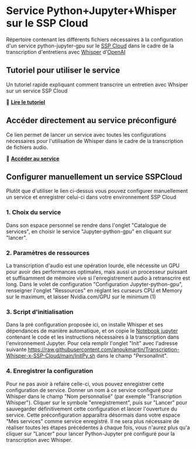 # Service Python+Jupyter+Whisper sur le SSP Cloud

Répertoire contenant les différents fichiers nécessaires à la configuration d'un service python-jupyter-gpu sur le [SSP Cloud](https://github.com/InseeFrLab/onyxia-web/blob/main/README.md) dans le cadre de la transcription d'entretiens avec [Whisper](https://github.com/openai/whisper) d'[OpenAI](https://openai.com/)

## Tutoriel pour utiliser le service

Un tutoriel rapide expliquant comment transcrire un entretien avec Whsiper sur un service SSP Cloud

🔗 [**Lire le tutoriel**](https://github.com/anoukmartin/Transcription-Whisper-x-SSP-Cloud/blob/main/Tuto_transcription.md)

## Accéder directement au service préconfiguré

Ce lien permet de lancer un service avec toutes les configurations nécessaires pour l'utilisation de Whisper dans le cadre de la transcription de fichiers audio.

🔗 [**Accéder au service**](https://datalab.sspcloud.fr/launcher/ide/jupyter-python-gpu?autoLaunch=true&onyxia.friendlyName=«Transcription%20Whisper»&s3.enabled=false&kubernetes.enabled=false&resources.limits.cpu=«40000m»&resources.limits.memory=«200Gi»&git.enabled=false&vault.enabled=false&init.personalInit=«https%3A%2F%2Fraw.githubusercontent.com%2Fanoukmartin%2FTranscription-Whisper-x-SSP-Cloud%2Fmain%2FInitPy.sh»)

## Configurer manuellement un service SSPCloud

Plutôt que d'utiliser le lien ci-dessus vous pouvez configurer manuellement un service et enregistrer celui-ci dans votre environnement SSP Cloud

### 1. Choix du service

Dans son espace personnel se rendre dans l'onglet "Catalogue de services", en choisir le service "Jupyter-python-gpu" en cliquant sur "lancer".

### 2. Paramètres de ressources

La transcription d'audio est une opération lourde, elle nécessite un GPU pour avoir des performances optimales, mais aussi un processeur puissant et suffisamment de mémoire vive si l\'enregistrement audio à retranscrire est long. Dans le volet de configuration "Configuration Jupyter-python-gpu", renseigner l'onglet "Ressources" en réglant les curseurs CPU et Memory sur le maximum, et laisser Nvidia.com/GPU sur le minimum (1)

### 3. Script d'initialisation

Dans la pré configuration proposée ici, on installe Whisper et ses dépendances de manière automatique, et on copie le [Notebook jupyter](https://github.com/anoukmartin/Transcription-Whisper-x-SSP-Cloud/blob/main/Transcription_Whisper.ipynb) contenant le code et les instructions nécessaires à la transcription dans l'environnement Jupyter. Pour cela remplir l'onglet "Init" avec l'adresse suivante <https://raw.githubusercontent.com/anoukmartin/Transcription-Whisper-x-SSP-Cloud/main/InitPy.sh> dans le champ "PersonalInit".

### 4. Enregistrer la configuration

Pour ne pas avoir à refaire celle-ci, vous pouvez enregistrer cette configuration de service. Donner un nom à ce service configuré pour Whisper dans le champ "Nom personnalisé" (par exemple "Transcription Whisper"). Cliquer sur le symbole "enregistrement", puis sur "Lancer" pour sauvegarder définitivement cette configuration et lancer l'ouverture du service. Cette préconfiguration apparaîtra désormais dans votre espace "Mes services" comme service enregistré. Il ne sera plus nécessaire de réaliser toutes les étapes précédentes à chaque fois, vous n'aurez plus qu'a cliquer sur "Lancer" pour lancer Python-Jupyter pré configuré pour la transcription avec Whisper.
